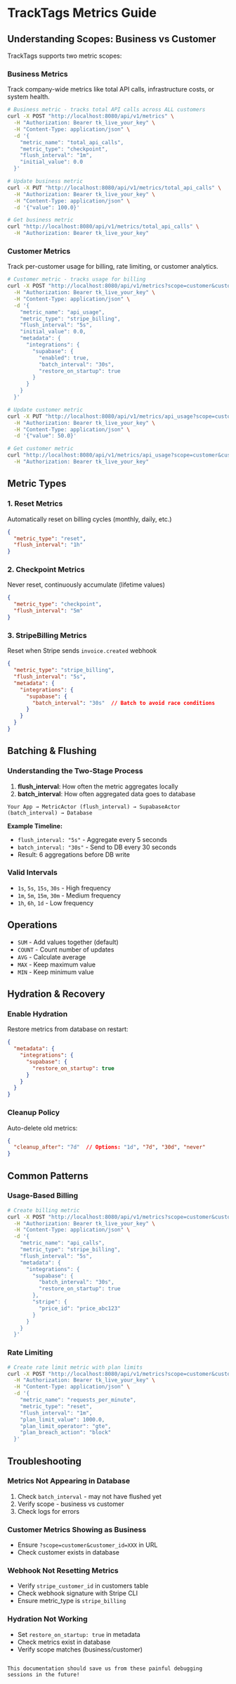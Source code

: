 # TrackTags Metrics Guide

## Understanding Scopes: Business vs Customer

TrackTags supports two metric scopes:

### Business Metrics
Track company-wide metrics like total API calls, infrastructure costs, or system health.

```bash
# Business metric - tracks total API calls across ALL customers
curl -X POST "http://localhost:8080/api/v1/metrics" \
  -H "Authorization: Bearer tk_live_your_key" \
  -H "Content-Type: application/json" \
  -d '{
    "metric_name": "total_api_calls",
    "metric_type": "checkpoint",
    "flush_interval": "1m",
    "initial_value": 0.0
  }'

# Update business metric
curl -X PUT "http://localhost:8080/api/v1/metrics/total_api_calls" \
  -H "Authorization: Bearer tk_live_your_key" \
  -H "Content-Type: application/json" \
  -d '{"value": 100.0}'

# Get business metric
curl "http://localhost:8080/api/v1/metrics/total_api_calls" \
  -H "Authorization: Bearer tk_live_your_key"
```

### Customer Metrics
Track per-customer usage for billing, rate limiting, or customer analytics.

```bash
# Customer metric - tracks usage for billing
curl -X POST "http://localhost:8080/api/v1/metrics?scope=customer&customer_id=cust_123" \
  -H "Authorization: Bearer tk_live_your_key" \
  -H "Content-Type: application/json" \
  -d '{
    "metric_name": "api_usage",
    "metric_type": "stripe_billing",
    "flush_interval": "5s",
    "initial_value": 0.0,
    "metadata": {
      "integrations": {
        "supabase": {
          "enabled": true,
          "batch_interval": "30s",
          "restore_on_startup": true
        }
      }
    }
  }'

# Update customer metric
curl -X PUT "http://localhost:8080/api/v1/metrics/api_usage?scope=customer&customer_id=cust_123" \
  -H "Authorization: Bearer tk_live_your_key" \
  -H "Content-Type: application/json" \
  -d '{"value": 50.0}'

# Get customer metric
curl "http://localhost:8080/api/v1/metrics/api_usage?scope=customer&customer_id=cust_123" \
  -H "Authorization: Bearer tk_live_your_key"
```

## Metric Types

### 1. Reset Metrics
Automatically reset on billing cycles (monthly, daily, etc.)
```json
{
  "metric_type": "reset",
  "flush_interval": "1h"
}
```

### 2. Checkpoint Metrics
Never reset, continuously accumulate (lifetime values)
```json
{
  "metric_type": "checkpoint",
  "flush_interval": "5m"
}
```

### 3. StripeBilling Metrics
Reset when Stripe sends `invoice.created` webhook
```json
{
  "metric_type": "stripe_billing",
  "flush_interval": "5s",
  "metadata": {
    "integrations": {
      "supabase": {
        "batch_interval": "30s"  // Batch to avoid race conditions
      }
    }
  }
}
```

## Batching & Flushing

### Understanding the Two-Stage Process

1. **flush_interval**: How often the metric aggregates locally
2. **batch_interval**: How often aggregated data goes to database

```
Your App → MetricActor (flush_interval) → SupabaseActor (batch_interval) → Database
```

**Example Timeline:**
- `flush_interval: "5s"` - Aggregate every 5 seconds
- `batch_interval: "30s"` - Send to DB every 30 seconds
- Result: 6 aggregations before DB write

### Valid Intervals
- `1s`, `5s`, `15s`, `30s` - High frequency
- `1m`, `5m`, `15m`, `30m` - Medium frequency  
- `1h`, `6h`, `1d` - Low frequency

## Operations

- `SUM` - Add values together (default)
- `COUNT` - Count number of updates
- `AVG` - Calculate average
- `MAX` - Keep maximum value
- `MIN` - Keep minimum value

## Hydration & Recovery

### Enable Hydration
Restore metrics from database on restart:

```json
{
  "metadata": {
    "integrations": {
      "supabase": {
        "restore_on_startup": true
      }
    }
  }
}
```

### Cleanup Policy
Auto-delete old metrics:

```json
{
  "cleanup_after": "7d"  // Options: "1d", "7d", "30d", "never"
}
```

## Common Patterns

### Usage-Based Billing
```bash
# Create billing metric
curl -X POST "http://localhost:8080/api/v1/metrics?scope=customer&customer_id=cust_123" \
  -H "Authorization: Bearer tk_live_your_key" \
  -H "Content-Type: application/json" \
  -d '{
    "metric_name": "api_calls",
    "metric_type": "stripe_billing",
    "flush_interval": "5s",
    "metadata": {
      "integrations": {
        "supabase": {
          "batch_interval": "30s",
          "restore_on_startup": true
        },
        "stripe": {
          "price_id": "price_abc123"
        }
      }
    }
  }'
```

### Rate Limiting
```bash
# Create rate limit metric with plan limits
curl -X POST "http://localhost:8080/api/v1/metrics?scope=customer&customer_id=cust_123" \
  -H "Authorization: Bearer tk_live_your_key" \
  -H "Content-Type: application/json" \
  -d '{
    "metric_name": "requests_per_minute",
    "metric_type": "reset",
    "flush_interval": "1m",
    "plan_limit_value": 1000.0,
    "plan_limit_operator": "gte",
    "plan_breach_action": "block"
  }'
```

## Troubleshooting

### Metrics Not Appearing in Database
1. Check `batch_interval` - may not have flushed yet
2. Verify scope - business vs customer
3. Check logs for errors

### Customer Metrics Showing as Business
- Ensure `?scope=customer&customer_id=XXX` in URL
- Check customer exists in database

### Webhook Not Resetting Metrics  
- Verify `stripe_customer_id` in customers table
- Check webhook signature with Stripe CLI
- Ensure metric_type is `stripe_billing`

### Hydration Not Working
- Set `restore_on_startup: true` in metadata
- Check metrics exist in database
- Verify scope matches (business/customer)
```

This documentation should save us from these painful debugging sessions in the future!
